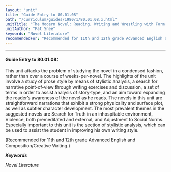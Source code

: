 ```yaml
---
layout: "unit"
title: "Guide Entry to 80.01.08"
path: "/curriculum/guides/1980/1/80.01.08.x.html"
unitTitle: "The Modern Novel: Reading, Writing and Wrestling with Form and Content"
unitAuthor: "Pat Snee"
keywords: "Novel Literature"
recommendedFor: "Recommended for 11th and 12th grade Advanced English and Composition/Creative Writing."
---
```

<body>
<hr/>
<h4>
Guide Entry to 80.01.08:
</h4>
This unit attacks the problem of studying the novel in a condensed fashion, rather than over a course of weeks-per-novel.  The highlights of the unit involve a study of prose style by means of stylistic analysis, a search for narrative point-of-view through writing exercises and discussion, a set of terms in order to assist analysis of story-type, and an aim toward expanding the reader’s awareness of the novel as he reads.  The novels in this unit are straightforward narrations that exhibit a strong physicality and surface plot, as well as subtler character development.  The most prevalent themes in the suggested novels are Search for Truth in an inhospitable environment, Violence, both premeditated and external, and Adjustment to Social Norms.  Especially important to this unit is the section of stylistic analysis, which can be used to assist the student in improving his own writing style.
<p>
(Recommended for 11th and 12th grade Advanced English and Composition/Creative Writing.)
</p>
<p>
<b>
<i>
Keywords
</i>
</b>
<br/>
</p>
<p>
<i>
Novel Literature
</i>
</p>
</body>